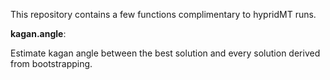 This repository contains a few functions complimentary to hypridMT runs. 



**kagan.angle**: 

Estimate kagan angle between the best solution and every solution derived from bootstrapping. 


